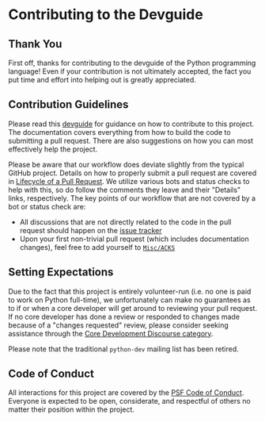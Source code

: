# Contributing to the Devguide

## Thank You

First off, thanks for contributing to the devguide of the Python programming
language! Even if your contribution is not ultimately accepted, the fact you
put time and effort into helping out is greatly appreciated.


## Contribution Guidelines

Please read this [devguide](https://devguide.python.org/) for
guidance on how to contribute to this project. The documentation covers
everything from how to build the code to submitting a pull request. There are
also suggestions on how you can most effectively help the project.

Please be aware that our workflow does deviate slightly from the typical GitHub
project. Details on how to properly submit a pull request are covered in
[Lifecycle of a Pull Request](https://devguide.python.org/pullrequest/).
We utilize various bots and status checks to help with this, so do follow the
comments they leave and their "Details" links, respectively. The key points of
our workflow that are not covered by a bot or status check are:

- All discussions that are not directly related to the code in the pull request
  should happen on the [issue tracker](https://devguide.python.org/tracker/)
- Upon your first non-trivial pull request (which includes documentation changes),
  feel free to add yourself to [`Misc/ACKS`](https://github.com/python/cpython/blob/main/Misc/ACKS)


## Setting Expectations

Due to the fact that this project is entirely volunteer-run (i.e. no one is paid
to work on Python full-time), we unfortunately can make no guarantees as to if
or when a core developer will get around to reviewing your pull request.
If no core developer has done a review or responded to changes made because of a
"changes requested" review, please consider seeking assistance through the
[Core Development Discourse category](https://discuss.python.org/c/core-dev/23).

Please note that the traditional `python-dev` mailing list has been retired.


## Code of Conduct

All interactions for this project are covered by the
[PSF Code of Conduct](https://www.python.org/psf/conduct/). Everyone is
expected to be open, considerate, and respectful of others no matter their
position within the project.
